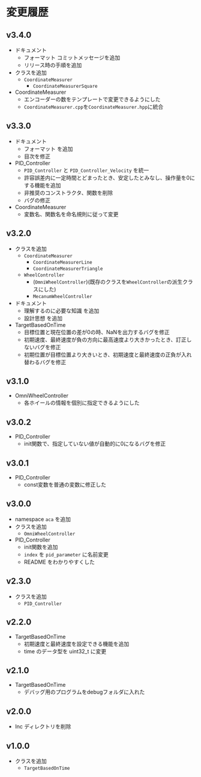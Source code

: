# 変更履歴


## v3.4.0
- ドキュメント
   - フォーマット コミットメッセージを追加
   - リリース時の手順を追加
- クラスを追加
   - `CoordinateMeasurer`
     - `CoordinateMeasurerSquare`
- CoordinateMeasurer
  - エンコーダーの数をテンプレートで変更できるようにした
  - `CoordinateMeasurer.cpp`を`CoordinateMeasurer.hpp`に統合
## v3.3.0
- ドキュメント
  - フォーマット を追加
  - 目次を修正
- PID_Controller
  - `PID_Controller` と `PID_Controller_Velocity` を統一
  - 許容誤差内に一定時間とどまったとき、安定したとみなし、操作量を0にする機能を追加
  - 非推奨のコンストラクタ、関数を削除
  - バグの修正
- CoordinateMeasurer
  - 変数名、関数名を命名規則に従って変更

## v3.2.0
- クラスを追加
  - `CoordinateMeasurer`
    - `CoordinateMeasurerLine`
    - `CoordinateMeasurerTriangle`
  - `WheelController`
    - (`OmniWheelController`)(既存のクラスを`WheelController`の派生クラスにした)
    - `MecanumWheelController`
- ドキュメント
  - 理解するのに必要な知識 を追加
  - 設計思想 を追加
- TargetBasedOnTime
  - 目標位置と現在位置の差が0の時、NaNを出力するバグを修正
  - 初期速度、最終速度が負の方向に最高速度より大きかったとき、訂正しないバグを修正
  - 初期位置が目標位置より大きいとき、初期速度と最終速度の正負が入れ替わるバグを修正

## v3.1.0
- OmniWheelController
  - 各ホイールの情報を個別に指定できるようにした

## v3.0.2
- PID_Controller
  - init関数で、指定していない値が自動的に0になるバグを修正

## v3.0.1
- PID_Controller
  - const変数を普通の変数に修正した

## v3.0.0
- namespace `aca` を追加
- クラスを追加
  - `OmniWheelController`
- PID_Controller
  - init関数を追加
  - `index` を `pid_parameter` に名前変更
  - README をわかりやすくした

## v2.3.0
- クラスを追加 
  - `PID_Controller`

## v2.2.0
- TargetBasedOnTime
  - 初期速度と最終速度を設定できる機能を追加
  - time のデータ型を uint32_t に変更

## v2.1.0
- TargetBasedOnTime
  - デバッグ用のプログラムをdebugフォルダに入れた

## v2.0.0
- Inc ディレクトリを削除

## v1.0.0
- クラスを追加
    - `TargetBasedOnTime`
